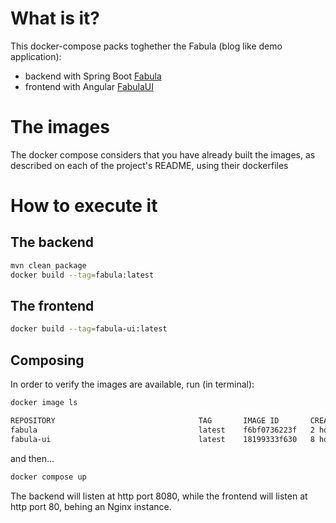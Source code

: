 # What is it?

This docker-compose packs toghether the Fabula (blog like demo application):
- backend with Spring Boot [Fabula](https://github.com/CaioSteinDAgostini/fabula)
- frontend with Angular [FabulaUI](https://github.com/CaioSteinDAgostini/fabulaUi)


# The images

The docker compose considers that you have already built the images, as described on each of the project's README, using their dockerfiles

# How to execute it

## The backend

```bash
mvn clean package
docker build --tag=fabula:latest
```

## The frontend

```bash
docker build --tag=fabula-ui:latest
```

## Composing

In order to verify the images are available, run (in terminal):
```bash
docker image ls

REPOSITORY                                TAG       IMAGE ID       CREATED         SIZE
fabula                                    latest    f6bf0736223f   2 hours ago     377MB
fabula-ui                                 latest    18199333f630   8 hours ago     189MB

```

and then...

```bash
docker compose up
```

The backend will listen at http port 8080, while the frontend will listen at http port 80, behing an Nginx instance.
